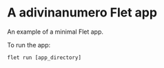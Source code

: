 # A adivinanumero Flet app

An example of a minimal Flet app.

To run the app:

```
flet run [app_directory]
```